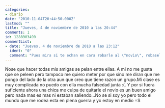 ```yaml
---
categories:
- diario
date: "2010-11-04T20:44:50.000Z"
lastmod: ""
title: "Jueves, 4 de noviembre de 2010 a las 20:44"
comments: 1
id: 1288903490
commentList:
- date: "Jueves, 4 de noviembre de 2010 a las 23:12"
  ident: "0"
  comment: "Pues mira si te echan en cara robarle al \"novio\", robaselo pero de verdad. Ya que es tan amigo piensalo, no sientes nada por el? Te vendria bien un giro en este momento y en chico podria ser tu solucion...\n\nY si no, intenta comprender cual es el problema para mantenerte al margen de el. Lo mejor que puedes hacer es no mojarte, al menos si no va contigo"
---
```


Nose que hacer todas mis amigas se pelan entre ellas. A mi no me gusta que se peleen pero tampoco me quiero meter por que sino me diran que me pongo del lado de la otra aun que creo que tiene razon un grupo.Mi clase es muy complicada no puedo con ella mucha falsedad junta :(. Y por si fuera suficiente ahora una chica me culpa de quitarle el novio es un buen amigo pero nada mas es mas ni estaban saliendo...No se si soy yo pero todo el mundo que me rodea esta en plena guerra y yo estoy en medio =S